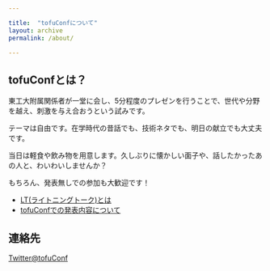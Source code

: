 ```yaml
---

title:  "tofuConfについて"
layout: archive
permalink: /about/

---
```


## tofuConfとは？

東工大附属関係者が一堂に会し、5分程度のプレゼンを行うことで、世代や分野を越え、刺激を与え合おうという試みです。

テーマは自由です。在学時代の昔話でも、技術ネタでも、明日の献立でも大丈夫です。

当日は軽食や飲み物を用意します。久しぶりに懐かしい面子や、話したかったあの人と、わいわいしませんか？

もちろん、発表無しでの参加も大歓迎です！

* [LT(ライトニングトーク)とは](http://shibuya.pm.org/blosxom/common/lightning_talks.html)
* [tofuConfでの発表内容について](/about/presentation.html)

## 連絡先

[Twitter@tofuConf](https://twitter.com/tofuConf)
